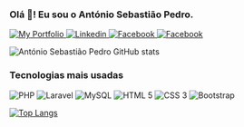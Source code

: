 ### Olá 👋! Eu sou o António Sebastião Pedro.

<a href="https://antoniopedro.vercel.app/" target="_blank">
  <img alt="My Portfolio" src="https://img.shields.io/badge/website-000000?style=for-the-badge&logo=About.me&logoColor=white" />
</a> <a href="https://www.linkedin.com/in/ant%C3%B3nio-sebasti%C3%A3o-pedro-37924922b/" target="_blank">
  <img alt="Linkedin" src="https://img.shields.io/badge/LinkedIn-0077B5?style=for-the-badge&logo=linkedin&logoColor=white" />
</a> <a href="https://www.instagram.com/antoniosebastiaopedro19/" target="_blank">
  <img alt="Facebook" src="https://img.shields.io/badge/Instagram-E4405F?style=for-the-badge&logo=instagram&logoColor=white" />
</a> <a href="https://web.facebook.com/antoniosebastiaopedro19" target="_blank">
  <img alt="Facebook" src="https://img.shields.io/badge/Facebook-1877F2?style=for-the-badge&logo=facebook&logoColor=white" />
</a>

![António Sebastião Pedro GitHub stats](https://github-readme-stats.vercel.app/api?username=AntonioSebastiaoPedro&show_icons=true&theme=transparent&token=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)


### Tecnologias mais usadas
<div style="display: inline-block">
    <img alt="PHP" src="https://img.shields.io/badge/PHP-777BB4?style=for-the-badge&logo=php&logoColor=white" />
    <img alt="Laravel" src="https://img.shields.io/badge/Laravel-FF2D20?style=for-the-badge&logo=laravel&logoColor=white" />
    <img alt="MySQL" src="https://img.shields.io/badge/MySQL-00000F?style=for-the-badge&logo=mysql&logoColor=white" />
    <img alt="HTML 5" src="https://img.shields.io/badge/HTML-239120?style=for-the-badge&logo=html5&logoColor=white" />
    <img alt="CSS 3" src="https://img.shields.io/badge/CSS3-1572B6?style=for-the-badge&logo=css3&logoColor=white" />
    <img alt="Bootstrap" src="https://img.shields.io/badge/Bootstrap-563D7C?style=for-the-badge&logo=bootstrap&logoColor=white" />
</div><br/>

[![Top Langs](https://github-readme-stats.vercel.app/api/top-langs/?username=AntonioSebastiaoPedro&layout=donut-vertical)](https://github.com/AntonioSebastiaoPedro/github-readme-stats)

